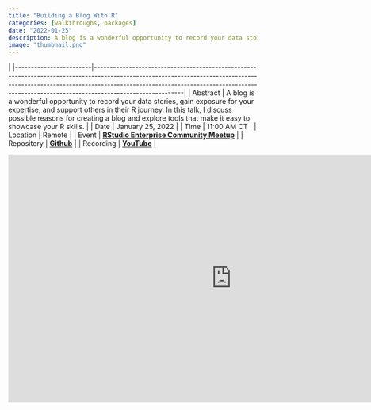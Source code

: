 ```yaml
---
title: "Building a Blog With R"
categories: [walkthroughs, packages]
date: "2022-01-25"
description: A blog is a wonderful opportunity to record your data stories, gain exposure for your expertise, and support others in their R journey. In this talk, I discuss possible reasons for creating a blog and explore tools that make it easy to showcase your R skills.
image: "thumbnail.png"
---
```


|
|------------------------|----------------------------------------------------------------------------------------------------------------------------------------------------------------------------------------------------------------------------------------------------------------------|
| Abstract               | A blog is a wonderful opportunity to record your data stories, gain exposure for your expertise, and support others in their R journey. In this talk, I discuss possible reasons for creating a blog and explore tools that make it easy to showcase your R skills. |
| Date                   | January 25, 2022                                                                                                                                                                                                                                                     |
| Time                   | 11:00 AM CT                                                                                                                                                                                                                                                            |
| Location               | Remote                                                                                                                                                                                                                                                               |
| Event                  | [**RStudio Enterprise Community Meetup**](https://www.meetup.com/RStudio-Enterprise-Community-Meetup/events/283184041/)                                                                                                                                                                  |
| Repository             | [**Github**](https://github.com/ivelasq/2022-01-25_building-a-blog-with-r)                                                                                                                                                                                           |
| Recording              | [**YouTube**](https://www.youtube.com/watch?v=MrW5XFf7aps)                                                                                                                                                                                                           |

<iframe src="https://colorado.rstudio.com/rsc/building-a-blog-with-r/Building%20a%20Blog%20With%20R.html#/section" style="border:0px #ffffff none;" name="myiFrame" scrolling="no" frameborder="1" marginheight="0px" marginwidth="0px" height="500" width="900" allowfullscreen></iframe>